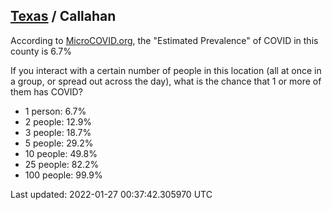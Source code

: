 
## [Texas](/united-states/texas) / Callahan

According to [MicroCOVID.org](http://microcovid.org),
the "Estimated Prevalence" of COVID in this county is 6.7%

If you interact with a certain number of people in this location
(all at once in a group, or spread out across the day), what is the chance that
1 or more of them has COVID?

- 1 person: 6.7%
- 2 people: 12.9%
- 3 people: 18.7%
- 5 people: 29.2%
- 10 people: 49.8%
- 25 people: 82.2%
- 100 people: 99.9%

Last updated: 2022-01-27 00:37:42.305970 UTC
